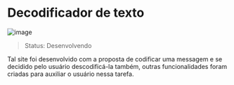 <h1>Decodificador de texto</h1>

![image](https://github.com/user-attachments/assets/0aabf2f2-62cd-4d11-aead-0e5f259148db)

> Status: Desenvolvendo

Tal site foi desenvolvido com a proposta de codificar uma messagem e se decidido pelo usuário descodificá-la também, outras funcionalidades foram criadas para auxiliar o usuário nessa tarefa.
